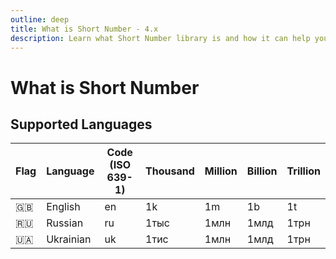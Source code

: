 ```yaml
---
outline: deep
title: What is Short Number - 4.x
description: Learn what Short Number library is and how it can help you format numbers into short, human-readable format
---
```


# What is Short Number


## Supported Languages
| Flag | Language  | Code (ISO 639-1) | Thousand | Million | Billion | Trillion |
| ---- | --------- | ---------------- | -------- | ------- | ------- | -------- |
| 🇬🇧    | English   | en               | 1k       | 1m      | 1b      | 1t       |
| 🇷🇺    | Russian   | ru               | 1тыс     | 1млн    | 1млд    | 1трн     |
| 🇺🇦    | Ukrainian | uk               | 1тис     | 1млн    | 1млд    | 1трн     |